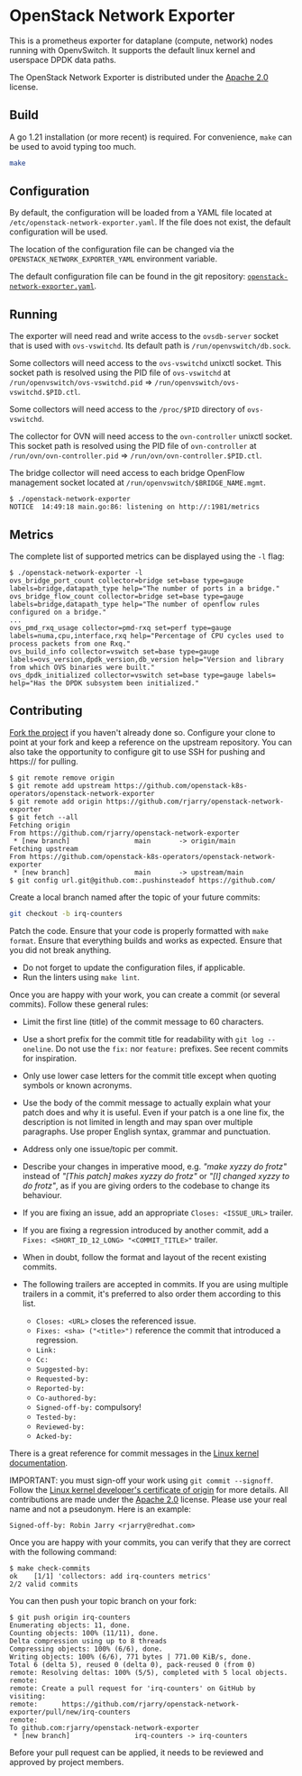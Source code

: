 # OpenStack Network Exporter

This is a prometheus exporter for dataplane (compute, network) nodes running
with OpenvSwitch. It supports the default linux kernel and userspace DPDK data
paths.

The OpenStack Network Exporter is distributed under the [Apache 2.0][license]
license.

[license]: https://spdx.org/licenses/Apache-2.0.html

## Build

A go 1.21 installation (or more recent) is required. For convenience, `make`
can be used to avoid typing too much.

```bash
make
```

## Configuration

By default, the configuration will be loaded from a YAML file located at
`/etc/openstack-network-exporter.yaml`. If the file does not exist, the default
configuration will be used.

The location of the configuration file can be changed via the
`OPENSTACK_NETWORK_EXPORTER_YAML` environment variable.

The default configuration file can be found in the git repository:
[`openstack-network-exporter.yaml`][conf].

[conf]: https://github.com/openstack-k8s-operators/openstack-network-exporter/blob/main/etc/openstack-network-exporter.yaml

## Running

The exporter will need read and write access to the `ovsdb-server` socket that
is used with `ovs-vswitchd`. Its default path is `/run/openvswitch/db.sock`.

Some collectors will need access to the `ovs-vswitchd` unixctl socket. This
socket path is resolved using the PID file of `ovs-vswitchd` at
`/run/openvswitch/ovs-vswitchd.pid` =>
`/run/openvswitch/ovs-vswitchd.$PID.ctl`.

Some collectors will need access to the `/proc/$PID` directory of
`ovs-vswitchd`.

The collector for OVN will need access to the `ovn-controller` unixctl socket. This
socket path is resolved using the PID file of `ovn-controller` at
`/run/ovn/ovn-controller.pid` => `/run/ovn/ovn-controller.$PID.ctl`.

The bridge collector will need access to each bridge OpenFlow management socket
located at `/run/openvswitch/$BRIDGE_NAME.mgmt`.

```console
$ ./openstack-network-exporter
NOTICE  14:49:18 main.go:86: listening on http://:1981/metrics
```

## Metrics

The complete list of supported metrics can be displayed using the `-l` flag:

```console
$ ./openstack-network-exporter -l
ovs_bridge_port_count collector=bridge set=base type=gauge labels=bridge,datapath_type help="The number of ports in a bridge."
ovs_bridge_flow_count collector=bridge set=base type=gauge labels=bridge,datapath_type help="The number of openflow rules configured on a bridge."
...
ovs_pmd_rxq_usage collector=pmd-rxq set=perf type=gauge labels=numa,cpu,interface,rxq help="Percentage of CPU cycles used to process packets from one Rxq."
ovs_build_info collector=vswitch set=base type=gauge labels=ovs_version,dpdk_version,db_version help="Version and library from which OVS binaries were built."
ovs_dpdk_initialized collector=vswitch set=base type=gauge labels= help="Has the DPDK subsystem been initialized."
```

## Contributing

[Fork the project][fork] if you haven't already done so. Configure your clone
to point at your fork and keep a reference on the upstream repository. You can
also take the opportunity to configure git to use SSH for pushing and https://
for pulling.

[fork]: https://github.com/openstack-k8s-operators/openstack-network-exporter/fork

```console
$ git remote remove origin
$ git remote add upstream https://github.com/openstack-k8s-operators/openstack-network-exporter
$ git remote add origin https://github.com/rjarry/openstack-network-exporter
$ git fetch --all
Fetching origin
From https://github.com/rjarry/openstack-network-exporter
 * [new branch]                main       -> origin/main
Fetching upstream
From https://github.com/openstack-k8s-operators/openstack-network-exporter
 * [new branch]                main       -> upstream/main
$ git config url.git@github.com:.pushinsteadof https://github.com/
```

Create a local branch named after the topic of your future commits:

```bash
git checkout -b irq-counters
```

Patch the code. Ensure that your code is properly formatted with `make format`.
Ensure that everything builds and works as expected. Ensure that you did not
break anything.

- Do not forget to update the configuration files, if applicable.
- Run the linters using `make lint`.

Once you are happy with your work, you can create a commit (or several
commits). Follow these general rules:

- Limit the first line (title) of the commit message to 60 characters.
- Use a short prefix for the commit title for readability with `git log
  --oneline`. Do not use the `fix:` nor `feature:` prefixes. See recent commits
  for inspiration.
- Only use lower case letters for the commit title except when quoting symbols
  or known acronyms.
- Use the body of the commit message to actually explain what your patch does
  and why it is useful. Even if your patch is a one line fix, the description
  is not limited in length and may span over multiple paragraphs. Use proper
  English syntax, grammar and punctuation.
- Address only one issue/topic per commit.
- Describe your changes in imperative mood, e.g. *"make xyzzy do frotz"*
  instead of *"[This patch] makes xyzzy do frotz"* or *"[I] changed xyzzy to do
  frotz"*, as if you are giving orders to the codebase to change its behaviour.
- If you are fixing an issue, add an appropriate `Closes: <ISSUE_URL>` trailer.
- If you are fixing a regression introduced by another commit, add a `Fixes:
  <SHORT_ID_12_LONG> "<COMMIT_TITLE>"` trailer.
- When in doubt, follow the format and layout of the recent existing commits.
- The following trailers are accepted in commits. If you are using multiple
  trailers in a commit, it's preferred to also order them according to this
  list.

  * `Closes: <URL>` closes the referenced issue.
  * `Fixes: <sha> ("<title>")` reference the commit that introduced a regression.
  * `Link:`
  * `Cc:`
  * `Suggested-by:`
  * `Requested-by:`
  * `Reported-by:`
  * `Co-authored-by:`
  * `Signed-off-by:` compulsory!
  * `Tested-by:`
  * `Reviewed-by:`
  * `Acked-by:`

There is a great reference for commit messages in the [Linux kernel
documentation][linux-commits].

[linux-commits]: https://www.kernel.org/doc/html/latest/process/submitting-patches.html#describe-your-changes

IMPORTANT: you must sign-off your work using `git commit --signoff`. Follow the
[Linux kernel developer's certificate of origin][signoff] for more details. All
contributions are made under the [Apache 2.0][license] license. Please use your
real name and not a pseudonym. Here is an example:

    Signed-off-by: Robin Jarry <rjarry@redhat.com>

[signoff]: https://www.kernel.org/doc/html/latest/process/submitting-patches.html#sign-your-work-the-developer-s-certificate-of-origin

Once you are happy with your commits, you can verify that they are correct with
the following command:

```console
$ make check-commits
ok    [1/1] 'collectors: add irq-counters metrics'
2/2 valid commits
```

You can then push your topic branch on your fork:

```console
$ git push origin irq-counters
Enumerating objects: 11, done.
Counting objects: 100% (11/11), done.
Delta compression using up to 8 threads
Compressing objects: 100% (6/6), done.
Writing objects: 100% (6/6), 771 bytes | 771.00 KiB/s, done.
Total 6 (delta 5), reused 0 (delta 0), pack-reused 0 (from 0)
remote: Resolving deltas: 100% (5/5), completed with 5 local objects.
remote:
remote: Create a pull request for 'irq-counters' on GitHub by visiting:
remote:      https://github.com/rjarry/openstack-network-exporter/pull/new/irq-counters
remote:
To github.com:rjarry/openstack-network-exporter
 * [new branch]                irq-counters -> irq-counters
```

Before your pull request can be applied, it needs to be reviewed and approved
by project members.

